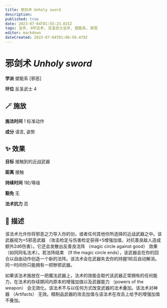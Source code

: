 ```yaml
---
title: 邪剑术 Unholy sword
description: 
published: true
date: 2023-07-04T01:55:23.815Z
tags: 法术, 4环法术, 反圣武士法术, 塑能系, 邪恶
editor: markdown
dateCreated: 2023-07-04T01:06:50.479Z
---
```


# **邪剑术** *Unholy sword*

**学派** 塑能系 \[邪恶\] 

**环位** 反圣武士 4

## 🪄 施放

**施法时间** 1 标准动作

**成分** 语言, 姿势

## ✨ 效果 

**目标** 接触到的近战武器 

**距离** 接触  

**持续时间** 1轮/等级 

**豁免** 无

**法术抗力** 否

## 📖 描述

该法术允许你将邪恶之力导入你的剑，或者任何其他你所选择的近战武器之中。该武器视为+5邪恶武器 （攻击检定与伤害检定获得+5增强加值，对抗善良敌人造成额外2d6伤害）。它还会发散出反善良法阵 （magic circle against good） 效果 （如同同名法术）。若法阵结束 （If the magic circle ends），该武器会在你的回合以自由动作创造一个新的法阵。该法术会在武器失去你的持握1轮后自动解消。同一时间你只能拥有一把秽邪武器。

如果该法术施放在一把魔法武器上，法术的效能会取代该武器正常拥有的任何能力，在法术的存续期间内原本的增强加值以及武器能力 （powers of the weapon） 会无效化。该法术不与以任何方式改变武器的法术叠加。该法术对神器 （Artifacts） 无效。精制品武器的攻击加值与该法术在攻击上给予的增强加值不叠加。
    